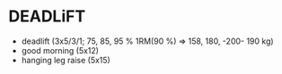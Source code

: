 # DEADLiFT
* deadlift (3x5/3/1; 75, 85, 95 % 1RM(90 %) => 158, 180, -200- 190 kg)
* good morning (5x12)
* hanging leg raise (5x15)
